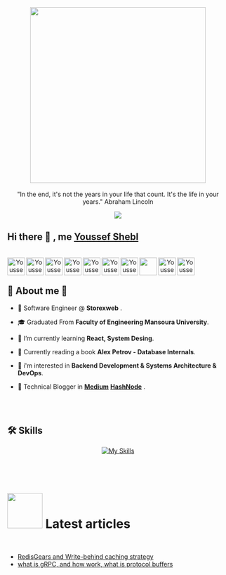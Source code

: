 <div align="center">
  <img align="center"  width="400px" src="https://github.com/youssefshibl/youssefshibl/assets/63800183/db9503a1-49fb-49eb-85b6-aed5030e1909" />
<br/>
<br/>
"In the end, it's not the years in your life that count. It's the life in your years." Abraham Lincoln

![](https://komarev.com/ghpvc/?username=youssefshibl&style=flat-square)
</div>

## Hi there 👋 , me [Youssef Shebl](https://www.linkedin.com/in/youssefshebl/)

<div align="center">

<br/>
<a href="https://youssefshebl.gitbook.io/shebl">
  <img align="left" alt="Youssef Shebl | me" width="40px" src="https://cdn-icons-png.flaticon.com/512/1993/1993077.png" />
</a>


<a href="https://www.linkedin.com/in/youssefshebl/">
  <img align="left" alt="Youssef Shebl | LinkedIn" width="40px" src="https://img.icons8.com/color/48/000000/linkedin.png" />
</a>

<a href="https://www.facebook.com/youssefshebl159/">
  <img align="left" alt="Youssef Shebl | Facebook" width="40px" src="https://img.icons8.com/color/48/000000/facebook.png" />
</a>

<!-- twitter: @youssefshebl -->

<a href="https://www.twitter.com/youssefshebl159">
  <img align="left" alt="Youssef Shebl | Twitter" width="40px" src="https://img.icons8.com/color/48/000000/twitter.png" />
</a>

<!-- medium -->

<a href="https://medium.com/@youssefshibl000">
  <img align="left" alt="Youssef Shebl | Hashnode" width="40px" src="https://img.icons8.com/ios-filled/250/medium-monogram--v1.png" />
</a>

<!-- hashnode -->

<a href="https://youssefshebl.hashnode.dev/">
  <img align="left" alt="Youssef Shebl | Hashnode" width="40px" src="https://img.icons8.com/color/48/000000/hashnode.png" />
</a>

<!-- gmail -->

<a href="mailto:youssefshibl00@gmail.com">
  <img align="left" alt="Youssef Shebl | Gmail" width="40px" src="https://img.icons8.com/color/48/000000/gmail.png" />
</a>

<!-- leetcode -->

<a href="https://leetcode.com/youssefshibl000/">
 <img align="left" width="40"src="https://img.icons8.com/external-tal-revivo-color-tal-revivo/48/external-level-up-your-coding-skills-and-quickly-land-a-job-logo-color-tal-revivo.png" />
</a>

<!-- youtube -->

<a href="https://www.youtube.com/@youssefshebl2259">
  <img align="left" alt="Youssef Shebl | youtube" width="40px" src="https://img.icons8.com/fluency/48/youtube-play.png" />
</a>


<!-- codepen -->

<a href="https://codepen.io/youssefshibl">
  <img align="left" alt="Youssef Shebl | Codepen" width="40px" src="https://img.icons8.com/color/48/000000/codepen.png" />
</a>

</div>



<br/>
<br/>


## 🧊  About me 📇

- 🧢 Software Engineer @ **Storexweb**   .

- 🎓 Graduated From **Faculty of Engineering Mansoura University**.

- 🌱 I’m currently learning **React, System Desing**.

- 📑 Currently reading a book **Alex Petrov - Database Internals**. 

- 🥽 i'm interested in **Backend Development & Systems Architecture & DevOps**.

- 📝 Technical Blogger in **[Medium](https://medium.com/@youssefshibl000)** **[HashNode](https://youssefshebl.hashnode.dev/)** .


<br/>
<br/>

## 🛠️ Skills


<div align="center">

[![My Skills](https://skillicons.dev/icons?i=javascript,html,css,mysql,php,laravel,vue,java,maven,bash,linux,go,k8s,docker,git,githubactions,jenkins,ansible,aws,python,mongodb,nodejs,jest,express,electron,bootstrap,sass,graphql,redis,rabbitmq,kafka,nginx,typescript&perline=10&theme=light)](https://skillicons.dev)

</div>

<br/>
<br/>

# <img src="https://cdn-bmppa.nitrocdn.com/OwHkoZsKzmsVYqLHTCkvxAdZGiLIbPDB/assets/images/optimized/rev-a0f70d8/24.media.tumblr.com/tumblr_m9010sXDqf1qdhag9o1_500.gif" width="80">  Latest articles

<br/>

- [RedisGears and Write-behind caching strategy](https://youssefshebl.hashnode.dev/redisgears-and-write-behind-caching-strategy)
- [what is gRPC, and how work, what is protocol buffers](https://youssefshebl.hashnode.dev/what-is-grpc-and-how-work-what-is-protocol-buffers-and-how-it-work)



